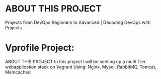 # ABOUT THIS PROJECT
 Projects from DevOps Beginners to Advanced | Decoding DevOps with Projects
# Vprofile Project: 
ABOUT THIS PROJECT
In this project i will be seeting up a multi Tier webapplication stack on Vagrant Using:
Nginx, Mysql, RabbitMQ, Tomcat, Memcached
